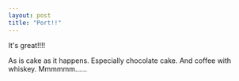 ```yaml
---
layout: post
title: "Port!!"
---
```

It's great!!!!

As is cake as it happens. Especially chocolate cake. And coffee with whiskey.
Mmmmmm......
